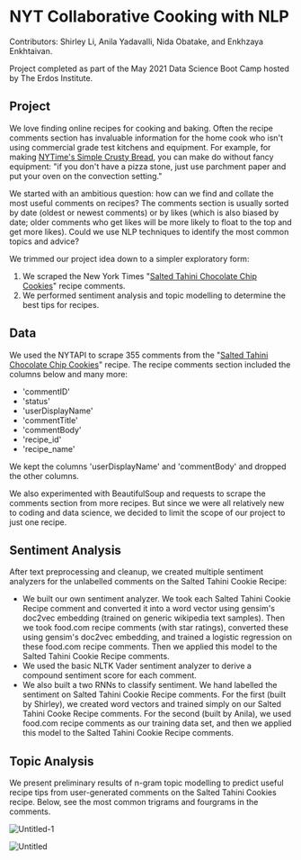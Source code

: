 # NYT Collaborative Cooking with NLP

Contributors: Shirley Li, Anila Yadavalli, Nida Obatake, and Enkhzaya Enkhtaivan.

Project completed as part of the May 2021 Data Science Boot Camp hosted by The Erdos Institute. 

## Project

We love finding online recipes for cooking and baking. Often the recipe comments section has invaluable information for the home cook who isn't using commercial grade test kitchens and equipment. For example, for making [NYTime's Simple Crusty Bread](https://cooking.nytimes.com/recipes/1018203-simple-crusty-bread), you can make do without fancy equipment: "if you don't have a pizza stone, just use parchment paper and put your oven on the convection setting." 

We started with an ambitious question: how can we find and collate the most useful comments on recipes? The comments section is usually sorted by date (oldest or newest comments) or by likes (which is also biased by date; older comments who get likes will be more likely to float to the top and get more likes). Could we use NLP techniques to identify the most common topics and advice?

We trimmed our project idea down to a simpler exploratory form:
1. We scraped the New York Times "[Salted Tahini Chocolate Chip Cookies](https://cooking.nytimes.com/recipes/1018055-salted-tahini-chocolate-chip-cookies)" recipe comments.
2. We performed sentiment analysis and topic modelling to determine the best tips for recipes. 

## Data
We used the NYTAPI to scrape 355 comments from the "[Salted Tahini Chocolate Chip Cookies](https://cooking.nytimes.com/recipes/1018055-salted-tahini-chocolate-chip-cookies)" recipe. The recipe comments section included the columns below and many more:
- 'commentID'
- 'status'
- 'userDisplayName'
- 'commentTitle'
- 'commentBody'
- 'recipe_id'
- 'recipe_name'

We kept the columns 'userDisplayName' and 'commentBody' and dropped the other columns. 

We also experimented with BeautifulSoup and requests to scrape the comments section from more recipes. But since we were all relatively new to coding and data science, we decided to limit the scope of our project to just one recipe. 

## Sentiment Analysis
After text preprocessing and cleanup, we created multiple sentiment analyzers for the unlabelled comments on the Salted Tahini Cookie Recipe:
- We built our own sentiment analyzer. We took each Salted Tahini Cookie Recipe comment and converted it into a word vector using gensim's doc2vec embedding (trained on generic wikipedia text samples). Then we took food.com recipe comments (with star ratings), converted these using gensim's doc2vec embedding, and trained a logistic regression on these food.com recipe comments. Then we applied this model to the Salted Tahini Cookie Recipe comments.
- We used the basic NLTK Vader sentiment analyzer to derive a compound sentiment score for each comment.
- We also built a two RNNs to classify sentiment. We hand labelled the sentiment on Salted Tahini Cookie Recipe comments. For the first (built by Shirley), we created word vectors and trained simply on our Salted Tahini Cooke Recipe comments. For the second (built by Anila), we used food.com recipe comments as our training data set, and then we applied this model to the Salted Tahini Cookie Recipe comments. 

## Topic Analysis
We present preliminary results of n-gram topic modelling to predict useful recipe tips from user-generated comments on the Salted Tahini Cookies recipe. Below, see the most common trigrams and fourgrams in the comments.

![Untitled-1](https://github.com/neeedz/collaborative-cooking-with-nlp/assets/81717153/67d97d79-dd9f-418b-8585-654e5b0295fd)

![Untitled](https://github.com/neeedz/collaborative-cooking-with-nlp/assets/81717153/3a6957d8-6b2e-48b5-85d5-dcfa5d79559d)

